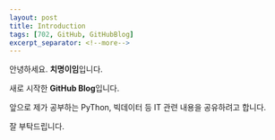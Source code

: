 ```yaml
---
layout: post
title: Introduction
tags: [702, GitHub, GitHubBlog]
excerpt_separator: <!--more-->
---
```


안녕하세요. **치명이임**입니다.

새로 시작한 **GitHub Blog**입니다.

앞으로 제가 공부하는 PyThon, 빅데이터 등 IT 관련 내용을 공유하려고 합니다.

잘 부탁드립니다.